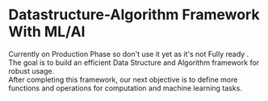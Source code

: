 # Datastructure-Algorithm Framework With ML/AI
Currently on Production Phase so don't use it yet as it's not Fully ready .
The goal is to build an efficient Data Structure and Algorithm framework for robust usage.  
After completing this framework, our next objective is to define more functions and operations for computation and machine learning tasks.
